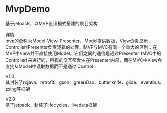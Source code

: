 # MvpDemo
基于jetpack，以MVP设计模式搭建的项目架构 
  
详情  
mvp的全称为Model-View-Presenter，Model提供数据，View负责显示，Controller/Presenter负责逻辑的处理。MVP与MVC有着一个重大的区别：在MVP中View并不直接使用Model，它们之间的通信是通过Presenter (MVC中的Controller)来进行的，所有的交互都发生在Presenter内部，而在MVC中View会直接从Model中读取数据而不是通过 Control  
  
V1.0  
其封装了rxjava、retrofit、gson、greenDao、butterknife、glide、eventbus、zxing等框架  
  
V2.0  
基于jetpack，封装了lifecycles、livedata框架  
